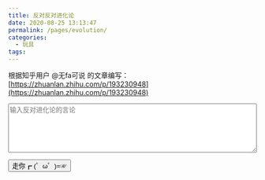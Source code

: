 ```yaml
---
title: 反对反对进化论
date: 2020-08-25 13:13:47
permalink: /pages/evolution/
categories: 
  - 玩具
tags: 
---
```

根据知乎用户 @无fa可说 的文章编写：[https://zhuanlan.zhihu.com/p/193230948](https://zhuanlan.zhihu.com/p/193230948)

<textarea v-model="msg" placeholder="输入反对进化论的言论" style="width: 100%;height: 100px;"></textarea>

<input type="button" class="button" v-on:click="go" value="走你┏ (゜ω゜)=☞"></input>

<script>
  export default {
    data(){
      return {
      msg:''
      }
    },
    methods:{
    go:function () {
          this.msg=this.msg.replace(/进化论/g,'你妈生你').replace(/人|人类/g,'你').replace(/猴子|猩猩/g,'你妈').replace(/进化成|进化|变|变的/g,'生');
       } 
     }
  }
</script>
